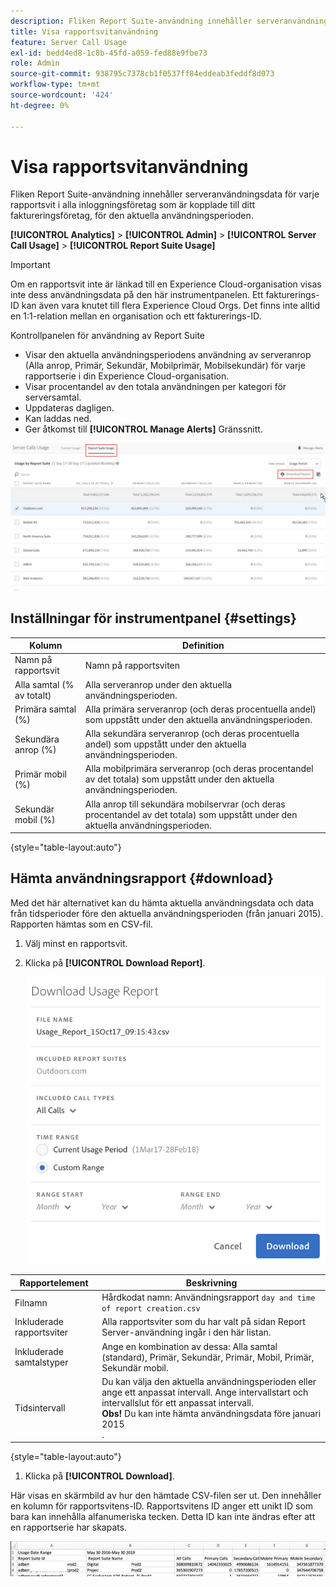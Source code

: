 ```yaml
---
description: Fliken Report Suite-användning innehåller serveranvändningsdata för varje rapportsvit i alla inloggningsföretag som är kopplade till ditt faktureringsföretag, för den aktuella användningsperioden.
title: Visa rapportsvitanvändning
feature: Server Call Usage
exl-id: bedd4ed8-1c8b-45fd-a059-fed88e9fbe73
role: Admin
source-git-commit: 938795c7378cb1f0537ff84eddeab3feddf8d073
workflow-type: tm+mt
source-wordcount: '424'
ht-degree: 0%

---
```


# Visa rapportsvitanvändning

Fliken Report Suite-användning innehåller serveranvändningsdata för varje rapportsvit i alla inloggningsföretag som är kopplade till ditt faktureringsföretag, för den aktuella användningsperioden.

**[!UICONTROL Analytics]** > **[!UICONTROL Admin]** > **[!UICONTROL Server Call Usage]** > **[!UICONTROL Report Suite Usage]**

>[!IMPORTANT]
>
>Om en rapportsvit inte är länkad till en Experience Cloud-organisation visas inte dess användningsdata på den här instrumentpanelen. Ett fakturerings-ID kan även vara knutet till flera Experience Cloud Orgs. Det finns inte alltid en 1:1-relation mellan en organisation och ett fakturerings-ID.

Kontrollpanelen för användning av Report Suite

* Visar den aktuella användningsperiodens användning av serveranrop (Alla anrop, Primär, Sekundär, Mobilprimär, Mobilsekundär) för varje rapportserie i din Experience Cloud-organisation.
* Visar procentandel av den totala användningen per kategori för serversamtal.
* Uppdateras dagligen.
* Kan laddas ned.
* Ger åtkomst till **[!UICONTROL Manage Alerts]** Gränssnitt.

![](/help/admin/admin/c-server-call-usage/assets/report-suite-usage.png)

## Inställningar för instrumentpanel {#settings}

| Kolumn | Definition |
|--- |--- |
| Namn på rapportsvit | Namn på rapportsviten |
| Alla samtal (% av totalt) | Alla serveranrop under den aktuella användningsperioden. |
| Primära samtal (%) | Alla primära serveranrop (och deras procentuella andel) som uppstått under den aktuella användningsperioden. |
| Sekundära anrop (%) | Alla sekundära serveranrop (och deras procentuella andel) som uppstått under den aktuella användningsperioden. |
| Primär mobil (%) | Alla mobilprimära serveranrop (och deras procentandel av det totala) som uppstått under den aktuella användningsperioden. |
| Sekundär mobil (%) | Alla anrop till sekundära mobilservrar (och deras procentandel av det totala) som uppstått under den aktuella användningsperioden. |

{style="table-layout:auto"}

## Hämta användningsrapport {#download}

Med det här alternativet kan du hämta aktuella användningsdata och data från tidsperioder före den aktuella användningsperioden (från januari 2015). Rapporten hämtas som en CSV-fil.

1. Välj minst en rapportsvit.
1. Klicka på **[!UICONTROL Download Report]**.

   ![](/help/admin/admin/c-server-call-usage/assets/download_report.png)

| Rapportelement | Beskrivning |
|--- |--- |
| Filnamn | Hårdkodat namn: Användningsrapport `day and time of report creation.csv` |
| Inkluderade rapportsviter | Alla rapportsviter som du har valt på sidan Report Server-användning ingår i den här listan. |
| Inkluderade samtalstyper | Ange en kombination av dessa: Alla samtal (standard), Primär, Sekundär, Primär, Mobil, Primär, Sekundär mobil. |
| Tidsintervall | Du kan välja den aktuella användningsperioden eller ange ett anpassat intervall.  Ange intervallstart och intervallslut för ett anpassat intervall. <br>**Obs!** Du kan inte hämta användningsdata före januari 2015 </br>. |

{style="table-layout:auto"}

1. Klicka på **[!UICONTROL Download]**.

Här visas en skärmbild av hur den hämtade CSV-filen ser ut. Den innehåller en kolumn för rapportsvitens-ID. Rapportsvitens ID anger ett unikt ID som bara kan innehålla alfanumeriska tecken. Detta ID kan inte ändras efter att en rapportserie har skapats.

![](/help/admin/admin/c-server-call-usage/assets/download-usage.png)
